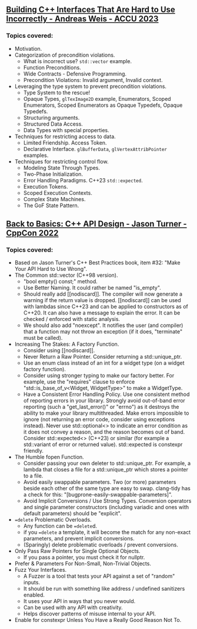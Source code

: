 ## [Building C++ Interfaces That Are Hard to Use Incorrectly - Andreas Weis - ACCU 2023](https://www.youtube.com/watch?v=PIyZ9aosHQg)
### Topics covered:
* Motivation.
* Categorization of precondition violations.
  * What is incorrect use? `std::vector` example.
  * Function Preconditions.
  * Wide Contracts - Defensive Programming.
  * Precondition Violations: Invalid argument, Invalid context.
* Leveraging the type system to prevent precondition violations.
  * Type System to the rescue!
  * Opaque Types, `glTexImage2D` example, Enumerators, Scoped Enumerators, Scoped Enumerators as Opaque Typedefs, Opaque Typedefs.
  * Structuring arguments.
  * Structured Data Access.
  * Data Types with special properties.
* Techniques for restricting access to data.
  * Limited Friendship. Access Token.
  * Declarative Interface. `glBufferData`, `glVertexAttribPointer` examples.
* Techniques for restricting control flow.
  * Modeling State Through Types. 
  * Two-Phase Initialization.
  * Error Handling Paradigms. C++23 `std::expected`.
  * Execution Tokens.
  * Scoped Execution Contexts.
  * Complex State Machines.
  * The GoF State Pattern.

## [Back to Basics: C++ API Design - Jason Turner - CppCon 2022](https://www.youtube.com/watch?v=zL-vn_pGGgY)
### Topics covered:
* Based on Jason Turner's C++ Best Practices book, item #32: "Make Your API Hard to Use Wrong".
* The Common std::vector (C++98 version).
  * "bool empty() const;" method.
  * Use Better Naming. It could rather be named "is_empty".
  * Should really add [[nodiscard]]. The compiler will now generate a warning if the return value is dropped. [[nodiscard]] can be used with lambdas since C++23 and can be applied to constructors as of C++20. It can also have a message to explain the error. It can be checked / enforced with static analysis.
  * We should also add "noexcept". It notifies the user (and compiler) that a function may not throw an exception (if it does, "terminate" must be called).
* Increasing The Stakes: A Factory Function.
  * Consider using [[nodiscard]].
  * Never Return a Raw Pointer. Consider returning a std::unique_ptr.
  * Use an enum class instead of an int for a widget type (on a widget factory function).
  * Consider using stronger typing to make our factory better. For example, use the "requires" clause to enforce "std::is_base_of_v<Widget, WidgetType>" to make a WidgetType.
  * Have a Consistent Error Handling Policy. Use one consistent method of reporting errors in your library. Strongly avoid out-of-band error reporting (such a "get_last_error()" or "errno") as it destroys the ability to make your library multithreaded. Make errors impossible to ignore (not returning an error code, consider using exceptions instead). Never use std::optional<> to indicate an error condition as it does not convey a reason, and the reason becomes out of band. Consider std::expected<> (C++23) or similar (for example a std::variant of error or returned value). std::expected is constexpr friendly.
* The Humble fopen Function.
  * Consider passing your own deleter to std::unique_ptr. For example, a lambda that closes a file for a std::unique_ptr which stores a pointer to a file.
  * Avoid easily swappable parameters. Two (or more) parameters beside each other of the same type are easy to swap. clang-tidy has a check for this: "[bugprone-easily-swappable-parameters]".
  * Avoid Implicit Conversions / Use Strong Types. Conversion operators and single parameter constructors (including variadic and ones with default parameters) should be "explicit".
* `=delete` Problematic Overloads.
  * Any function can be `=delete`d.
  * if you `=delete` a template, it will become the match for any non-exact parameters, and prevent implicit conversions.
  * (Sparingly) delete problematic overloads / prevent conversions.
* Only Pass Raw Pointers for Single Optional Objects.
  * If you pass a pointer, you must check it for nullptr.
* Prefer & Parameters For Non-Small, Non-Trivial Objects.
* Fuzz Your Interfaces.
  * A Fuzzer is a tool that tests your API against a set of "random" inputs.
  * It should be run with something like address / undefined sanitizers enabled.
  * It uses your API in ways that you never would.
  * Can be used with any API with creativity.
  * Helps discover patterns of misuse internal to your API.
* Enable for constexpr Unless You Have a Really Good Reason Not To.


